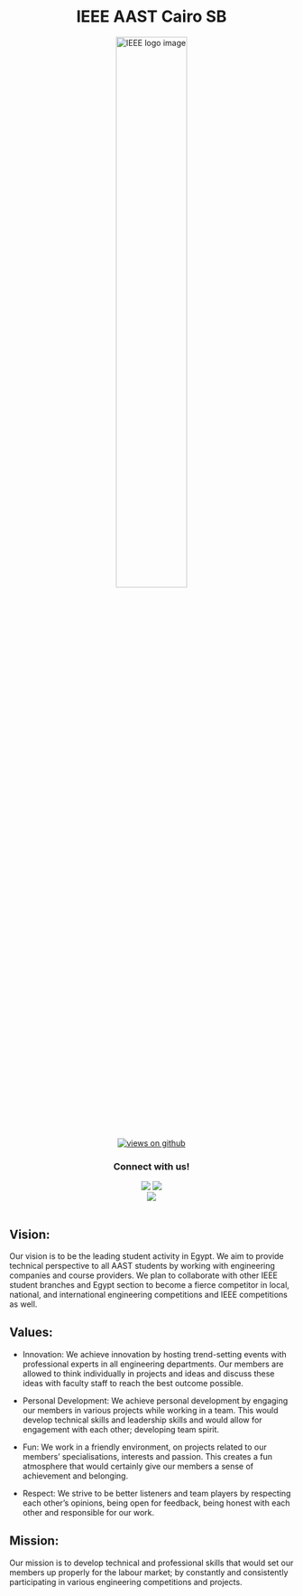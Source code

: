 
<h1 align="center"> IEEE AAST Cairo SB</h1>
  


<div align="center">
  <img src="https://upload.wikimedia.org/wikipedia/commons/thumb/2/21/IEEE_logo.svg/1200px-IEEE_logo.svg.png" alt="IEEE logo image" width="50%" height="50%" class="center"/>
  <br>
  <a href="https://github.com/IEEE-AASTT" target="_blank">
    <img src="https://komarev.com/ghpvc/?username=IEEE-AAST&label=Views&color=brightgreen&style=flat-square" alt="views on github" />
  </a>
  
  <h3>Connect with us!</h2>

  [<img src="https://img.shields.io/badge/linkedin-%230077B5.svg?&style=for-the-badge&logo=linkedin&logoColor=white" />](https://www.linkedin.com/company/ieee-aast-cairo-sb/mycompany/) 
  [<img src = "https://img.shields.io/badge/instagram-E4405F.svg?&style=for-the-badge&logo=instagram&logoColor=white">](https://www.instagram.com/ieeeaastcsb/)  
  [<img src = "https://img.shields.io/badge/facebook-%2320A1F1.svg?&style=for-the-badge&logo=facebook&logoColor=white">](https://www.facebook.com/profile.php?id=100084582138491)
  <br> <br>
  
  </div>
  
  ## Vision:
  Our vision is to be the leading student activity in Egypt. We aim to provide technical perspective to all AAST students by working with engineering companies and 
  course providers. We plan to collaborate with other IEEE student branches and Egypt section to become a fierce competitor in local, national, and international 
  engineering competitions and IEEE competitions as well.
  
## Values:
- Innovation:
     We achieve innovation by hosting trend-setting events with professional experts in all engineering departments. Our members are allowed to think individually 
     in projects and ideas and discuss these ideas with faculty staff to reach the best outcome possible.

- Personal Development:
     We achieve personal development by engaging our members in various projects while working in a team. This would develop technical skills and leadership 
     skills and would allow for engagement with each other; developing team spirit.

- Fun:
     We work in a friendly environment, on projects related to our members’ specialisations, interests and passion. This creates a fun atmosphere that would 
     certainly give our members a sense of achievement and belonging.

- Respect:
     We strive to be better listeners and team players by respecting each other’s opinions, being open for feedback, being honest with each other and responsible
     for our work.


## Mission:
 Our mission is to develop technical and professional skills that would set our members up properly for the labour market; by constantly and consistently 
 participating in various engineering competitions and projects.
